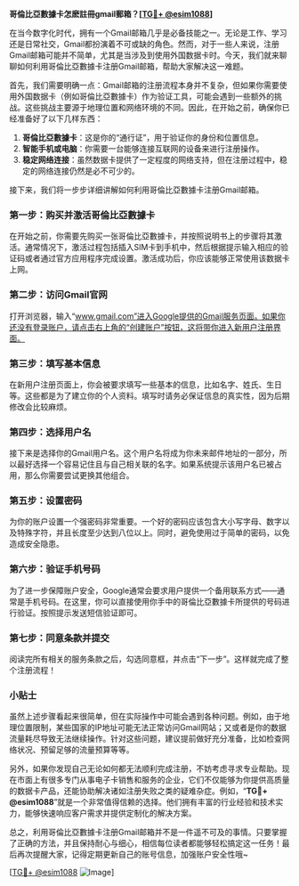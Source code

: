 **哥倫比亞數據卡怎麽註冊gmail郵箱？[[TG💪+ @esim1088](https://t.me/s/esim1088)]**

在当今数字化时代，拥有一个Gmail邮箱几乎是必备技能之一。无论是工作、学习还是日常社交，Gmail都扮演着不可或缺的角色。然而，对于一些人来说，注册Gmail邮箱可能并不简单，尤其是当涉及到使用外国数据卡时。今天，我们就来聊聊如何利用哥倫比亞數據卡注册Gmail邮箱，帮助大家解决这一难题。

首先，我们需要明确一点：Gmail邮箱的注册流程本身并不复杂，但如果你需要使用外国数据卡（例如哥倫比亞數據卡）作为验证工具，可能会遇到一些额外的挑战。这些挑战主要源于地理位置和网络环境的不同。因此，在开始之前，确保你已经准备好了以下几样东西：

1. **哥倫比亞數據卡**：这是你的“通行证”，用于验证你的身份和位置信息。
2. **智能手机或电脑**：你需要一台能够连接互联网的设备来进行注册操作。
3. **稳定网络连接**：虽然数据卡提供了一定程度的网络支持，但在注册过程中，稳定的网络连接仍然是必不可少的。

接下来，我们将一步步详细讲解如何利用哥倫比亞數據卡注册Gmail邮箱。

### 第一步：购买并激活哥倫比亞數據卡

在开始之前，你需要先购买一张哥倫比亞數據卡，并按照说明书上的步骤将其激活。通常情况下，激活过程包括插入SIM卡到手机中，然后根据提示输入相应的验证码或者通过官方应用程序完成设置。激活成功后，你应该能够正常使用该数据卡上网。

### 第二步：访问Gmail官网

打开浏览器，输入“www.gmail.com”进入Google提供的Gmail服务页面。如果你还没有登录账户，请点击右上角的“创建账户”按钮，这将带你进入新用户注册界面。

### 第三步：填写基本信息

在新用户注册页面上，你会被要求填写一些基本的信息，比如名字、姓氏、生日等。这些都是为了建立你的个人资料。填写时请务必保证信息的真实性，因为后期修改会比较麻烦。

### 第四步：选择用户名

接下来是选择你的Gmail用户名。这个用户名将成为你未来邮件地址的一部分，所以最好选择一个容易记住且与自己相关联的名字。如果系统提示该用户名已被占用，那么你需要尝试更换其他组合。

### 第五步：设置密码

为你的账户设置一个强密码非常重要。一个好的密码应该包含大小写字母、数字以及特殊字符，并且长度至少达到八位以上。同时，避免使用过于简单的密码，以免造成安全隐患。

### 第六步：验证手机号码

为了进一步保障账户安全，Google通常会要求用户提供一个备用联系方式——通常是手机号码。在这里，你可以直接使用你手中的哥倫比亞數據卡所提供的号码进行验证。按照提示发送短信验证即可。

### 第七步：同意条款并提交

阅读完所有相关的服务条款之后，勾选同意框，并点击“下一步”。这样就完成了整个注册流程！

### 小贴士

虽然上述步骤看起来很简单，但在实际操作中可能会遇到各种问题。例如，由于地理位置限制，某些国家的IP地址可能无法正常访问Gmail网站；又或者是你的数据流量耗尽导致无法继续操作。针对这些问题，建议提前做好充分准备，比如检查网络状况、预留足够的流量预算等等。

另外，如果你发现自己无论如何都无法顺利完成注册，不妨考虑寻求专业帮助。现在市面上有很多专门从事电子卡销售和服务的企业，它们不仅能够为你提供高质量的数据卡产品，还能协助解决诸如注册失败之类的疑难杂症。例如，“**TG💪+ @esim1088**”就是一个非常值得信赖的选择。他们拥有丰富的行业经验和技术实力，能够快速响应客户需求并提供定制化的解决方案。

总之，利用哥倫比亞數據卡注册Gmail邮箱并不是一件遥不可及的事情。只要掌握了正确的方法，并且保持耐心与细心，相信每位读者都能够轻松搞定这一任务！最后再次提醒大家，记得定期更新自己的账号信息，加强账户安全性哦~

[[TG💪+ @esim1088](https://t.me/s/esim1088) ![Image](https://i.postimg.cc/4NQfJmqS/Snipaste-2025-05-13-00-14-12.png)]